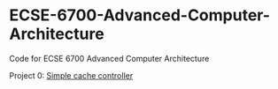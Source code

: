 # ECSE-6700-Advanced-Computer-Architecture
Code for ECSE 6700 Advanced Computer Architecture

Project 0: [Simple cache controller](./project_0_simple_cache_controller)